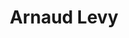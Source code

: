 ---
career: ''
conditions: ''
description: Co-fondateur, développeur back-end @ noesya
domains:
- numerique
- design-et-ecoconception
email: contact@arnaudlevy.com
linkedin: https://linkedin.com/in/arnaudlevy
phone: "06 87 60 21 93"
regions: ile-de-france
remote: Oui, c'est possible
services: Accompagnement à la certification Numérique Responsable
title: Arnaud Levy
website: https://www.arnaudlevy.com
---